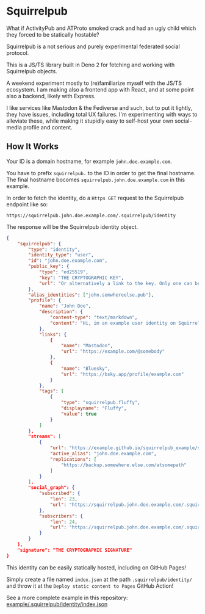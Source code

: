 
# Squirrelpub

What if ActivityPub and ATProto smoked crack and had an ugly child which they forced to be statically hostable? 

Squirrelpub is a not serious and purely experimental federated social protocol.

This is a JS/TS library built in Deno 2 for fetching and working with Squirrelpub objects.

A weekend experiment mostly to (re)familiarize myself with the JS/TS ecosystem. I am making also a frontend app with React, and at some point also a backend, likely with Express.

I like services like Mastodon & the Fediverse and such, but to put it lightly, they have issues, including total UX failures. I'm experimenting with ways to alleviate these, while making it stupidly easy to self-host your own social-media profile and content.

## How It Works
Your ID is a domain hostname, for example `john.doe.example.com`.

You have to prefix `squirrelpub.` to the ID in order to get the final hostname.\
The final hostname bocomes `squirrelpub.john.doe.example.com` in this example.

In order to fetch the identity, do a `Https GET` request to the Squirrelpub endpoint like so:
```
https://squirrelpub.john.doe.example.com/.squirrelpub/identity
```
The response will be the Squirrelpub identity object.
``` json
{
	"squirrelpub": {
		"type": "identity",
		"identity_type": "user",
		"id": "john.doe.example.com",
		"public_key": {
			"type": "ed25519",
			"key": "THE CRYPTOGRAPHIC KEY",
			"url": "Or alternatively a link to the key. Only one can be present."
		},
		"alias_identities": ["john.somwhereelse.pub"],
		"profile": {
			"name": "John Doe",
			"description": {
				"content-type": "text/markdown",
				"content": "Hi, im an example user identity on Squirrelpub!"
			},
			"links": {
				{
					"name": "Mastodon",
					"url": "https://example.com/@somebody"
				},
				{
					"name": "Bluesky",
					"url": "https://bsky.app/profile/example.com"
				}
			},
			"tags": [
				{
					"type": "squirrelpub.fluffy",
					"displayname": "Fluffy",
					"value": true
				}
			]
		},
		"streams": [
			{
				"url": "https://example.github.io/squirrelpub_example/streams/test",
				"active_alias": "john.doe.example.com",
				"replications": [
					"https://backup.somewhere.else.com/atsomepath"
				]
			}
		],
		"social_graph": {
			"subscribed": {
				"len": 23,
				"url": "https://squirrelpub.john.doe.example.com/.squirrelpub/subscribed"
			},
			"subscribers": {
				"len": 24,
				"url": "https://squirrelpub.john.doe.example.com/.squirrelpub/subscribers"
			}
		}
	},
	"signature": "THE CRYPTOGRAPHIC SIGNATURE"
}
```

This identity can be easily statically hosted, including on GitHub Pages!

Simply create a file named `index.json` at the path `.squirrelpub/identity/` and throw it at the `Deploy static content to Pages` GitHub Action!

See a more complete example in this repository: [example/.squirrelpub/identity/index.json](./example/.squirrelpub/identity/index.json)


